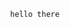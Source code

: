 
                                 hello there
                                                           
